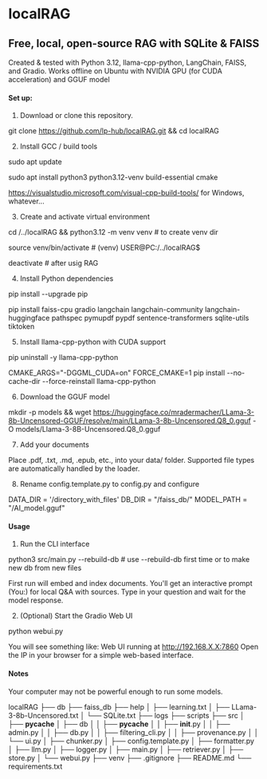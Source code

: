 # localRAG

## Free, local, open-source RAG with SQLite & FAISS

Created & tested with Python 3.12, llama-cpp-python, LangChain, FAISS, and Gradio. Works offline on Ubuntu with NVIDIA GPU (for CUDA acceleration) and GGUF model

#### Set up:

1. Download or clone this repository.

git clone https://github.com/lp-hub/localRAG.git && cd localRAG

2. Install GCC / build tools

sudo apt update

sudo apt install python3 python3.12-venv build-essential cmake

https://visualstudio.microsoft.com/visual-cpp-build-tools/ for Windows, whatever...

3. Create and activate virtual environment

cd /../localRAG && python3.12 -m venv venv # to create venv dir

source venv/bin/activate # (venv) USER@PC:/../localRAG$

deactivate # after usig RAG

4. Install Python dependencies

pip install --upgrade pip

pip install faiss-cpu gradio langchain langchain-community langchain-huggingface pathspec pymupdf pypdf sentence-transformers sqlite-utils tiktoken

5. Install llama-cpp-python with CUDA support

pip uninstall -y llama-cpp-python

CMAKE_ARGS="-DGGML_CUDA=on" FORCE_CMAKE=1 pip install --no-cache-dir --force-reinstall llama-cpp-python

6. Download the GGUF model

mkdir -p models && wget https://huggingface.co/mradermacher/LLama-3-8b-Uncensored-GGUF/resolve/main/LLama-3-8b-Uncensored.Q8_0.gguf -O models/Llama-3-8B-Uncensored.Q8_0.gguf

7. Add your documents

Place .pdf, .txt, .md, .epub, etc., into your data/ folder.
Supported file types are automatically handled by the loader.

8. Rename config.template.py to config.py and configure

DATA_DIR = '/directory_with_files'
DB_DIR = "/faiss_db/"
MODEL_PATH = "/AI_model.gguf"

#### Usage

1. Run the CLI interface

python3 src/main.py --rebuild-db # use --rebuild-db first time or to make new db from new files

First run will embed and index documents.
You'll get an interactive prompt (You:) for local Q&A with sources.
Type in your question and wait for the model response.

2. (Optional) Start the Gradio Web UI

python webui.py

You will see something like:
Web UI running at http://192.168.X.X:7860
Open the IP in your browser for a simple web-based interface.

#### Notes

Your computer may not be powerful enough to run some models.

localRAG
├── db
├── faiss_db
├── help
│   ├── learning.txt
│   ├── LLama-3-8b-Uncensored.txt
│   └── SQLite.txt
├── logs
├── scripts
├── src
│   ├── __pycache__
│   ├── db
│   │   ├── __pycache__
│   │   ├── __init__.py
│   │   ├── admin.py
│   │   ├── db.py
│   │   ├── filtering_cli.py
│   │   ├── provenance.py
│   │   └── ui.py
│   ├── chunker.py
│   ├── config.template.py
│   ├── formatter.py
│   ├── llm.py
│   ├── logger.py
│   ├── main.py
│   ├── retriever.py
│   ├── store.py
│   └── webui.py
├── venv
├── .gitignore
├── README.md
└── requirements.txt
